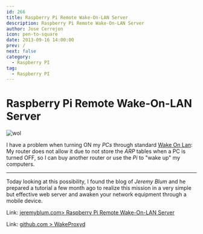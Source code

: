 ```yaml
---
id: 266
title: Raspberry Pi Remote Wake-On-LAN Server
description: Raspberry Pi Remote Wake-On-LAN Server
author: Jose Cerrejon
icon: pen-to-square
date: 2013-09-16 14:00:00
prev: /
next: false
category:
  - Raspberry PI
tag:
  - Raspberry PI
---
```


# Raspberry Pi Remote Wake-On-LAN Server

![wol](/images/2013/09/wol.png)

I have a problem when turning ON my *PCs* through standard [Wake On Lan](http://en.wikipedia.org/wiki/Wake_on_lan): My router does not allow it due to not store the *ARP* tables when a PC is turned OFF, so I can buy another router or use the *Pi* to "wake up" my computers.

- - -
Today looking at this possibility, I found the blog of *Jeremy Blum* and he prepared a tutorial a few month ago to realize this mission in a very simple but effective web server and awaken your network equipment through a mobile device.

Link: [jeremyblum.com> Raspberry Pi Remote Wake-On-LAN Server](http://www.jeremyblum.com/2013/07/14/rpi-wol-server/)

Link: [github.com > WakeProxyd](https://github.com/dferg/WakeProxyd)